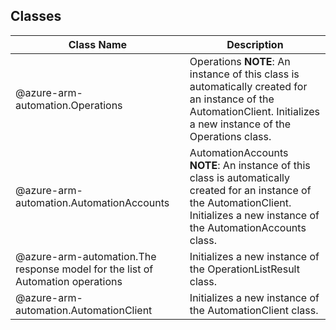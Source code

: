 ## Classes
| Class Name | Description |
|---|---|
| @azure-arm-automation.Operations |Operations __NOTE__: An instance of this class is automatically created for an instance of the AutomationClient. Initializes a new instance of the Operations class.|
| @azure-arm-automation.AutomationAccounts |AutomationAccounts __NOTE__: An instance of this class is automatically created for an instance of the AutomationClient. Initializes a new instance of the AutomationAccounts class.|
| @azure-arm-automation.The response model for the list of Automation operations |Initializes a new instance of the OperationListResult class.|
| @azure-arm-automation.AutomationClient |Initializes a new instance of the AutomationClient class.|
